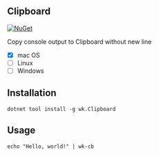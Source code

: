 ## Clipboard

[![NuGet](https://img.shields.io/nuget/v/wk.Clipboard.svg)](https://www.nuget.org/packages/wk.Clipboard)

Copy console output to Clipboard without new line

- [x] mac OS
- [ ] Linux
- [ ] Windows

## Installation

```
dotnet tool install -g wk.Clipboard
```

## Usage

```
echo "Hello, world!" | wk-cb
```
